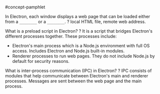 #concept-pamphlet 

In Electron, each window displays a web page that can be loaded either from a  `________` or a  `________`.
?
local HTML file, remote web address.
<!--SR:!2024-12-14,88,310-->


What is a preload script in Electron?
?
It is a script that bridges Electron's different processes together. These processes include:
- Electron's main process which is a Node.js environment with full OS access. Includes Electron and Node.js built-in modules.
- Renderer processes to run web pages. They do not include Node.js by default for security reasons.
<!--SR:!2024-09-29,12,250-->

What is inter-process communication (IPC) in Electron?
?
IPC consists of modules that help communicate between Electron's main and renderer processes. Messages are sent between the web page and the main process.
<!--SR:!2024-10-15,48,290--> 


